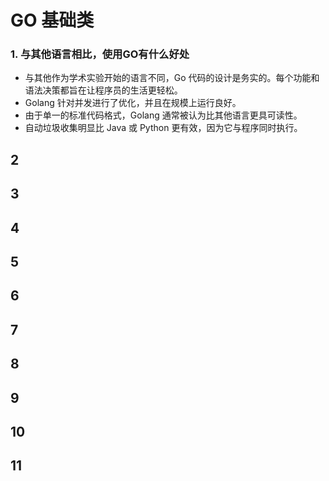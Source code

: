 # GO 基础类
### 1. 与其他语言相比，使用GO有什么好处

- 与其他作为学术实验开始的语言不同，Go 代码的设计是务实的。每个功能和语法决策都旨在让程序员的生活更轻松。
- Golang 针对并发进行了优化，并且在规模上运行良好。
- 由于单一的标准代码格式，Golang 通常被认为比其他语言更具可读性。
- 自动垃圾收集明显比 Java 或 Python 更有效，因为它与程序同时执行。

## 2
## 3
## 4
## 5
## 6
## 7
## 8
## 9
## 10
## 11

